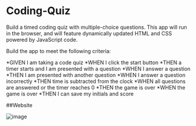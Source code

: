 # Coding-Quiz

Build a timed coding quiz with multiple-choice questions. This app will run in the browser, and will feature dynamically updated HTML and CSS powered by JavaScript code.

Build the app to meet the following criteria: 

*GIVEN I am taking a code quiz
*WHEN I click the start button
*THEN a timer starts and I am presented with a question
*WHEN I answer a question
*THEN I am presented with another question
*WHEN I answer a question incorrectly
*THEN time is subtracted from the clock
*WHEN all questions are answered or the timer reaches 0
*THEN the game is over
*WHEN the game is over
*THEN I can save my initials and score

##Website





![image](https://user-images.githubusercontent.com/107944830/183820810-d44defb3-865b-44af-b6d3-c2baae32f6d9.png)

